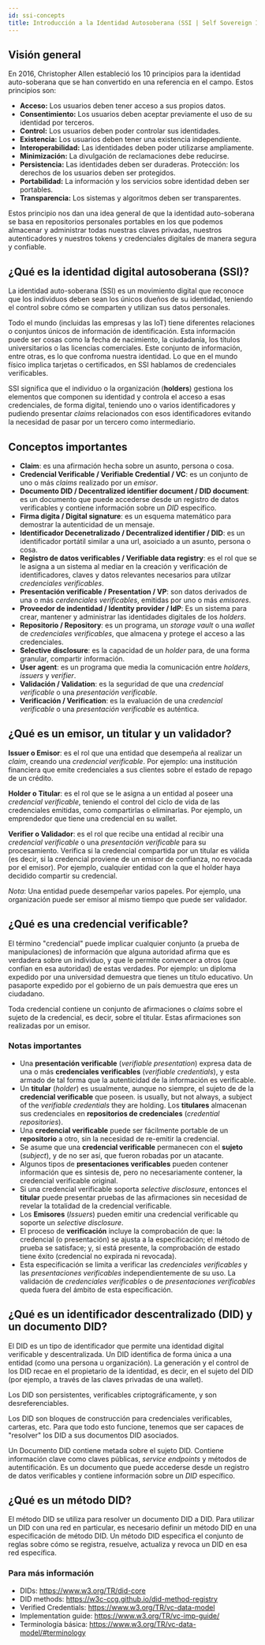 ```yaml
---
id: ssi-concepts
title: Introducción a la Identidad Autosoberana (SSI | Self Sovereign Identity)
---
```


## Visión general
En 2016, Christopher Allen estableció los 10 principios para la identidad auto-soberana que se han convertido en una referencia en el campo. Estos principios son:
- **Acceso:** Los usuarios deben tener acceso a sus propios datos.
- **Consentimiento:** Los usuarios deben aceptar previamente el uso de su identidad por terceros.
- **Control:** Los usuarios deben poder controlar sus identidades.
- **Existencia:** Los usuarios deben tener una existencia independiente.
- **Interoperabilidad:** Las identidades deben poder utilizarse ampliamente.
- **Minimización:** La divulgación de reclamaciones debe reducirse.
- **Persistencia:** Las identidades deben ser duraderas. Protección: los derechos de los usuarios deben ser protegidos.
- **Portabilidad:** La información y los servicios sobre identidad deben ser portables.
- **Transparencia:** Los sistemas y algoritmos deben ser transparentes.

Estos principio nos dan una idea general de que la identidad auto-soberana se basa en repositorios personales portables en los que podemos almacenar y administrar todas nuestras claves  privadas, nuestros autenticadores y nuestros tokens y credenciales digitales de manera segura y confiable.


## ¿Qué es la identidad digital autosoberana (SSI)?
La identidad auto-soberana (SSI) es un movimiento digital que reconoce que los individuos deben sean los únicos dueños de su identidad, teniendo el control sobre cómo se comparten y utilizan sus datos personales.

Todo el mundo (incluidas las empresas y las IoT) tiene diferentes relaciones o conjuntos únicos de información de identificación. Esta información puede ser cosas como la fecha de nacimiento, la ciudadanía, los títulos universitarios o las licencias comerciales. Este conjunto de información, entre otras, es lo que confroma nuestra identidad. Lo que en el mundo físico implica tarjetas o certificados, en SSI hablamos de credenciales verificables.

SSI significa que el individuo o la organización (**holders**) gestiona los elementos que componen su identidad y controla el acceso a esas credenciales, de forma digital, teniendo uno o varios identificadores y pudiendo presentar *claims* relacionados con esos identificadores evitando la necesidad de pasar por un tercero como intermediario.

## Conceptos importantes
- **Claim**: es una afirmación hecha sobre un asunto, persona o cosa.
- **Credencial Verificable / Verifiable Credential / VC**: es un conjunto de uno o más *claims* realizado por un *emisor*.
- **Documento DID / Decentralized identifier document / DID document**: es un documento que puede accederse desde un registro de datos verificables y contiene información sobre un *DID* específico.
- **Firma digita / Digital signature**: es un esquema matemático para demostrar la autenticidad de un mensaje.
- **Identificador Decenetralizado / Decentralized identifier / DID**: es un identificador portátil similar a una url, asoiciado a un asunto, persona o cosa.
- **Registro de datos verificables / Verifiable data registry**: es el rol que se le asigna a un sistema al mediar en la creación y verificación de identificadores, claves y datos relevantes necesarios para utilzar *credenciales verificables*.
- **Presentación verificable / Presentation / VP**: son datos derivados de una o más *cerdenciales verificables*, emitidas por uno o más *emisores*.
- **Proveedor de indentidad / Identity provider / IdP**: Es un sistema para crear, mantener y administrar las identidades digitales de los *holders*.
- **Repositorio / Repository**: es un programa, un *storage vault* o una *wallet* de *credenciales verificables*, que almacena y protege el acceso a las credenciales.
- **Selective disclosure**: es la capacidad de un *holder* para, de una forma granular, compartir información.
- **User agent**: es un programa que media la comunicación entre *holders*, *issuers* y *verifier*.
- **Validación / Validation**: es la seguridad de que una *credencial verificable* o una *presentación verificable*.
- **Verificación / Verification**: es la evaluación de una *credencial verificable* o una *presentación verificable* es auténtica.

## ¿Qué es un emisor, un titular y un validador?
**Issuer o Emisor**: es el rol que una entidad que desempeña al realizar un *claim*, creando una *credencial verificable*. Por ejemplo: una institución financiera que emite credenciales a sus clientes sobre el estado de repago de un crédito.

**Holder o Titular**: es el rol que se le asigna a un entidad al poseer una *credencial verificable*, teniendo el control del ciclo de vida de las credenciales emitidas, como compartirlas o eliminarlas. Por ejemplo, un emprendedor que tiene una credencial en su wallet.

**Verifier o Validador**: es el rol que recibe una entidad al recibir una *credencial verificable* o una *presentación verificable* para su procesamiento. Verifica si la credencial compartida por un titular es válida (es decir, si la credencial proviene de un emisor de confianza, no revocada por el emisor). Por ejemplo, cualquier entidad con la que el holder haya decidido compartir su credencial.

*Nota*: Una entidad puede desempeñar varios papeles. Por ejemplo, una organización puede ser emisor al mismo tiempo que puede ser validador.


## ¿Qué es una credencial verificable?
El término "credencial" puede implicar cualquier conjunto (a prueba de manipulaciones) de información que alguna autoridad afirma que es verdadera sobre un individuo, y que le permite convencer a otros (que confían en esa autoridad) de estas verdades. Por ejemplo: un diploma expedido por una universidad demuestra que tienes un título educativo. Un pasaporte expedido por el gobierno de un país demuestra que eres un ciudadano.

Toda credencial contiene un conjunto de afirmaciones o *claims* sobre el sujeto de la credencial, es decir, sobre el titular. Estas afirmaciones son realizadas por un emisor.

### Notas importantes

- Una **presentación verificable** (*verifiable presentation*) expresa data de una o más **credenciales verificables** (*verifiable credentials*), y esta armado de tal forma que la autenticidad de la información es verificable.
- Un **titular** (*holder*) es usualmente, aunque no siempre, el sujeto de de la **credencial verificable** que poseen.
 is usually, but not always, a subject of the *verifiable credentials* they are holding. Los **titulares** almacenan sus credenciales en **repositorios de credenciales** (*credential repositories*).
- Una **credencial verificable** puede ser fácilmente portable de un **repositorio** a otro, sin la necesidad de re-emitir la credencial.
- Se asume que una **credencial verificable** permanecen con el **sujeto** (*subject*), y de no ser así, que fueron robadas por un atacante.
- Algunos tipos de **presentaciones verificables** pueden contener información que es sintesis de, pero no necesariamente contener, la credencial verificable original.
- Si una credencial verificable soporta *selective disclosure*, entonces el **titular** puede presentar pruebas de las afirmaciones sin necesidad de revelar la totalidad de la credencial verificable.
- Los **Emisores** (*Issuers*) pueden emitir una credencial verificable qu soporte un *selective disclosure*.
- El proceso de **verificación** incluye la comprobación de que: la credencial (o presentación) se ajusta a la especificación; el método de prueba se satisface; y, si está presente, la comprobación de estado tiene éxito (credencial no expirada ni revocada).
- Esta especificación se limita a verificar las *credenciales verificables* y las *presentaciones verificables* independientemente de su uso. La validación de *credenciales verificables* o de *presentaciones verificables* queda fuera del ámbito de esta especificación.

## ¿Qué es un identificador descentralizado (DID) y un documento DID?
El DID es un tipo de identificador que permite una identidad digital verificable y descentralizada. Un DID identifica de forma única a una entidad (como una persona u organización). La generación y el control de los DID recae en el propietario de la identidad, es decir, en el sujeto del DID (por ejemplo, a través de las claves privadas de una wallet).

Los DID son persistentes, verificables criptográficamente, y son desreferenciables.

Los DID son bloques de construcción para credenciales verificables, carteras, etc. Para que todo esto funcione, tenemos que ser capaces de "resolver" los DID a sus documentos DID asociados. 

Un Documento DID contiene metada sobre el sujeto DID. Contiene información clave como claves públicas, *service endpoints* y métodos de autentificación. Es un documento que puede accederse desde un registro de datos verificables y contiene información sobre un *DID* específico.

## ¿Qué es un método DID?
El método DID se utiliza para resolver un documento DID a DID. Para utilizar un DID con una red en particular, es necesario definir un método DID en una especificación de método DID. Un método DID especifica el conjunto de reglas sobre cómo se registra, resuelve, actualiza y revoca un DID en esa red específica.


### Para más información
- DIDs: https://www.w3.org/TR/did-core
- DID methods: https://w3c-ccg.github.io/did-method-registry
- Verified Credentials: https://www.w3.org/TR/vc-data-model
- Implementation guide: https://www.w3.org/TR/vc-imp-guide/
- Terminología básica: https://www.w3.org/TR/vc-data-model/#terminology